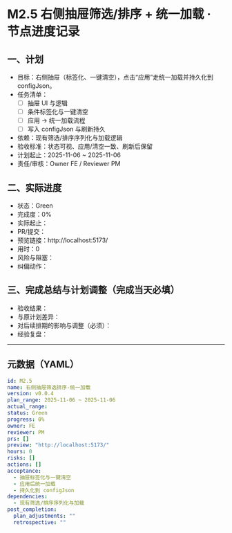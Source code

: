 # M2.5 右侧抽屉筛选/排序 + 统一加载 · 节点进度记录

## 一、计划
- 目标：右侧抽屉（标签化、一键清空），点击“应用”走统一加载并持久化到 configJson。
- 任务清单：
  - [ ] 抽屉 UI 与逻辑
  - [ ] 条件标签化与一键清空
  - [ ] 应用 -> 统一加载流程
  - [ ] 写入 configJson 与刷新持久
- 依赖：现有筛选/排序序列化与加载逻辑
- 验收标准：状态可视、应用/清空一致、刷新后保留
- 计划起止：2025-11-06 ~ 2025-11-06
- 责任/审核：Owner FE / Reviewer PM

## 二、实际进度
- 状态：Green
- 完成度：0%
- 实际起止：
- PR/提交：
- 预览链接：http://localhost:5173/
- 用时：0
- 风险与阻塞：
- 纠偏动作：

## 三、完成总结与计划调整（完成当天必填）
- 验收结果：
- 与原计划差异：
- 对后续排期的影响与调整（必须）：
- 经验复盘：

---

## 元数据（YAML）
```yaml
id: M2.5
name: 右侧抽屉筛选排序-统一加载
version: v0.0.4
plan_range: 2025-11-06 ~ 2025-11-06
actual_range: 
status: Green
progress: 0%
owner: FE
reviewer: PM
prs: []
preview: "http://localhost:5173/"
hours: 0
risks: []
actions: []
acceptance:
  - 抽屉标签化与一键清空
  - 应用后统一加载
  - 持久化到 configJson
dependencies:
  - 现有筛选/排序序列化与加载
post_completion:
  plan_adjustments: ""
  retrospective: ""
```